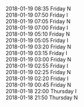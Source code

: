 2018-01-19 08:35 Friday  N  
2018-01-19 07:50 Friday  I  
2018-01-19 07:05 Friday  N  
2018-01-19 07:00 Friday  I  
2018-01-19 05:10 Friday  N  
2018-01-19 05:05 Friday  I  
2018-01-19 03:20 Friday  N  
2018-01-19 03:15 Friday  I  
2018-01-19 03:00 Friday  N  
2018-01-19 02:55 Friday  I  
2018-01-19 02:25 Friday  N  
2018-01-19 02:20 Friday  I  
2018-01-19 00:45 Friday  N  
2018-01-18 22:00 Thursday  I  
2018-01-18 21:50 Thursday  N  
